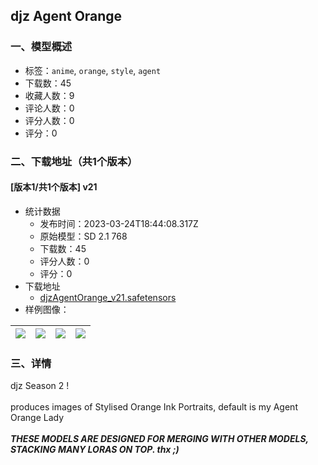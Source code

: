 ## djz Agent Orange
### 一、模型概述

- 标签：`anime`, `orange`, `style`, `agent`
- 下载数：45
- 收藏人数：9
- 评论人数：0
- 评分人数：0
- 评分：0

### 二、下载地址（共1个版本）

#### [版本1/共1个版本] v21

- 统计数据
  - 发布时间：2023-03-24T18:44:08.317Z
  - 原始模型：SD 2.1 768
  - 下载数：45
  - 评分人数：0
  - 评分：0
- 下载地址
  - [djzAgentOrange_v21.safetensors](https://civitai.com/api/download/models/27865)
- 样例图像：

| <img src="https://image.civitai.com/xG1nkqKTMzGDvpLrqFT7WA/101eb0c6-12b0-43c2-09d2-d8e3071cf200/width=450/312949.jpeg" /> | <img src="https://image.civitai.com/xG1nkqKTMzGDvpLrqFT7WA/17b1e568-31c7-4e7f-ee0a-592b35206e00/width=450/312948.jpeg" /> | <img src="https://image.civitai.com/xG1nkqKTMzGDvpLrqFT7WA/ebf1a79a-71fd-42b5-7c2c-51b8f06a5100/width=450/312927.jpeg" /> | <img src="https://image.civitai.com/xG1nkqKTMzGDvpLrqFT7WA/2d13c048-0926-4673-c9a8-e6f09c5ecc00/width=450/312947.jpeg" /> |
| ---- | ---- | ---- | ---- |


### 三、详情
<p>djz Season 2 !<br /><br />produces images of Stylised Orange Ink Portraits, default is my Agent Orange Lady<em><br /></em><br /><strong><em>THESE MODELS ARE DESIGNED FOR MERGING WITH OTHER MODELS, STACKING MANY LORAS ON TOP. thx ;)</em></strong></p>